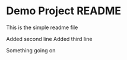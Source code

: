# Demo Project README

This is the simple readme file

Added second line
Added third line

Something going on 